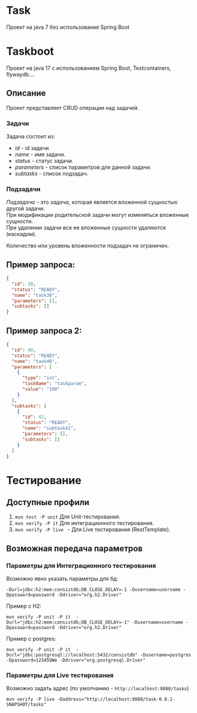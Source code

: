 # Task

Проект на java 7 без использования Spring Boot

# Taskboot

Проект на java 17 с использованием Spring Boot, Testcontainers, flywaydb....

## Описание

Проект представляет CRUD операции над задачей.

### Задачи

Задача состоит из:

* _id_ - id задачи
* _name_ - имя задачи.
* _status_ - статус задачи.
* _parameters_ - список параметров для данной задачи.
* _subtasks_ - список подзадач.

### Подзадачи

_Подзадача_ - это _задача_, которая является вложенной сущностью другой задачи.
<br>При модификации родительской задачи могут изменяться вложенные сущности.
<br>При удалении задачи все ее вложенные сущности удаляются (каскадом).

Количество или уровень вложенности подзадач не ограничен.

## Пример запроса:

```json
{
  "id": 38,
  "status": "READY",
  "name": "task38",
  "parameters": [],
  "subtasks": []
}
```

## Пример запроса 2:

```json
{
  "id": 40,
  "status": "READY",
  "name": "task40",
  "parameters": [
    {
      "type": "int",
      "taskName": "taskparam",
      "value": "100"
    }
  ],
  "subtasks": [
    {
      "id": 41,
      "status": "READY",
      "name": "subtask41",
      "parameters": [],
      "subtasks": []
    }
  ]
}
```

# Тестирование

## Доступные профили

1. ```mvn test -P unit```  Для Unit-тестирования.
2. ```mvn verify -P it``` Для интеграционного тестирования.
3. ```mvn verify -P live ``` - Для Live тестирования (RestTemplate).

## Возможная передача параметров

### Параметры для Интеграционного тестирования

Возможно явно указать параметры для бд:

```        
-Durl=jdbc:h2:mem:consistdb;DB_CLOSE_DELAY=-1 -Dusername=username -Dpassword=password -Ddriver="org.h2.Driver"
```

Пример с H2:

```
mvn verify -P unit -P it  -Durl="jdbc:h2:mem:consistdb;DB_CLOSE_DELAY=-1" -Dusername=username -Dpassword=password -Ddriver="org.h2.Driver"
```

Пример с postgres:

```
mvn verify -P unit -P it  -Durl="jdbc:postgresql://localhost:5432/consistdb" -Dusername=postgres -Dpassword=12345QWe -Ddriver="org.postgresql.Driver"
```

### Параметры для Live тестирования

Возможно задать адрес (по умолчанию - ```http://localhost:8080/tasks```)

```
mvn verify -P live -Daddress="http://localhost:8080/task-0.0.1-SNAPSHOT/tasks"
```
